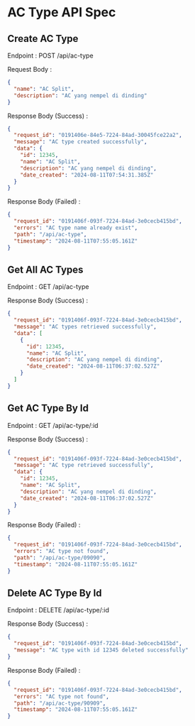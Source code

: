 # AC Type API Spec

## Create AC Type

Endpoint : POST /api/ac-type

Request Body :

```json
{
  "name": "AC Split",
  "description": "AC yang nempel di dinding"
}
```

Response Body (Success) :

```json
{
  "request_id": "0191406e-84e5-7224-84ad-30045fce22a2",
  "message": "AC type created successfully",
  "data": {
    "id": 12345,
    "name": "AC Split",
    "description": "AC yang nempel di dinding",
    "date_created": "2024-08-11T07:54:31.385Z"
  }
}
```

Response Body (Failed) :

```json
{
  "request_id": "0191406f-093f-7224-84ad-3e0cecb415bd",
  "errors": "AC type name already exist",
  "path": "/api/ac-type",
  "timestamp": "2024-08-11T07:55:05.161Z"
}
```

## Get All AC Types

Endpoint : GET /api/ac-type

Response Body (Success) :

```json
{
  "request_id": "0191406f-093f-7224-84ad-3e0cecb415bd",
  "message": "AC types retrieved successfully",
  "data": [
    {
      "id": 12345,
      "name": "AC Split",
      "description": "AC yang nempel di dinding",
      "date_created": "2024-08-11T06:37:02.527Z"
    }
  ]
}
```

## Get AC Type By Id

Endpoint : GET /api/ac-type/:id

Response Body (Success) :

```json
{
  "request_id": "0191406f-093f-7224-84ad-3e0cecb415bd",
  "message": "AC type retrieved successfully",
  "data": {
    "id": 12345,
    "name": "AC Split",
    "description": "AC yang nempel di dinding",
    "date_created": "2024-08-11T06:37:02.527Z"
  }
}
```

Response Body (Failed) :

```json
{
  "request_id": "0191406f-093f-7224-84ad-3e0cecb415bd",
  "errors": "AC type not found",
  "path": "/api/ac-type/09090",
  "timestamp": "2024-08-11T07:55:05.161Z"
}
```

## Delete AC Type By Id

Endpoint : DELETE /api/ac-type/:id

Response Body (Success) :

```json
{
  "request_id": "0191406f-093f-7224-84ad-3e0cecb415bd",
  "message": "AC type with id 12345 deleted successfully"
}
```

Response Body (Failed) :

```json
{
  "request_id": "0191406f-093f-7224-84ad-3e0cecb415bd",
  "errors": "AC type not found",
  "path": "/api/ac-type/90909",
  "timestamp": "2024-08-11T07:55:05.161Z"
}
```
